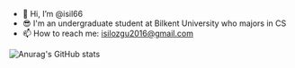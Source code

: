 - 👋 Hi, I’m @isil66 
- 😎 I'm an undergraduate student at Bilkent University who majors in CS 
- 📫 How to reach me: isilozgu2016@gmail.com

![Anurag's GitHub stats](https://github-readme-stats.vercel.app/api?username=isil66&show_icons=true)
<!---
isil66/isil66 is a ✨ special ✨ repository because its `README.md` (this file) appears on your GitHub profile.
You can click the Preview link to take a look at your changes.
--->
